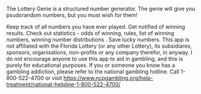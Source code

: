 The Lottery Genie is a structured number generator. The genie will give you psudorandom numbers, but you must wish for them!

Keep track of all numbers you have ever played. Get notified of winning results. 
Check out statistics - odds of winning, rules, list of winning numbers, winning number distributions .
Save lucky numbers. This app is not affiliated with the Florida Lottery (or any other Lottery), its subsidiares, sponsors, organisations, non-profits or any company therefor, in anyway. I do not encourage anyone to use this app to aid in gambling, and this is purely for educational purposes. If you or someone you know has a gambling addiction, please refer to the national gambling hotline. Call 1-800-522-4700 or visit https://www.ncpgambling.org/help-treatment/national-helpline-1-800-522-4700/
